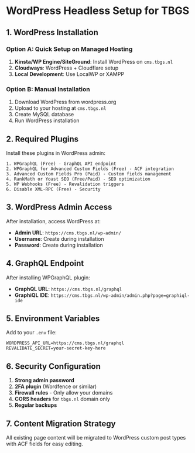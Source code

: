 # WordPress Headless Setup for TBGS

## 1. WordPress Installation

### Option A: Quick Setup on Managed Hosting
1. **Kinsta/WP Engine/SiteGround**: Install WordPress on `cms.tbgs.nl`
2. **Cloudways**: WordPress + Cloudflare setup
3. **Local Development**: Use LocalWP or XAMPP

### Option B: Manual Installation
1. Download WordPress from wordpress.org
2. Upload to your hosting at `cms.tbgs.nl`
3. Create MySQL database
4. Run WordPress installation

## 2. Required Plugins

Install these plugins in WordPress admin:

```
1. WPGraphQL (Free) - GraphQL API endpoint
2. WPGraphQL for Advanced Custom Fields (Free) - ACF integration
3. Advanced Custom Fields Pro (Paid) - Custom fields management
4. RankMath or Yoast SEO (Free/Paid) - SEO optimization
5. WP Webhooks (Free) - Revalidation triggers
6. Disable XML-RPC (Free) - Security
```

## 3. WordPress Admin Access

After installation, access WordPress at:
- **Admin URL**: `https://cms.tbgs.nl/wp-admin/`
- **Username**: Create during installation
- **Password**: Create during installation

## 4. GraphQL Endpoint

After installing WPGraphQL plugin:
- **GraphQL URL**: `https://cms.tbgs.nl/graphql`
- **GraphiQL IDE**: `https://cms.tbgs.nl/wp-admin/admin.php?page=graphiql-ide`

## 5. Environment Variables

Add to your `.env` file:
```
WORDPRESS_API_URL=https://cms.tbgs.nl/graphql
REVALIDATE_SECRET=your-secret-key-here
```

## 6. Security Configuration

1. **Strong admin password**
2. **2FA plugin** (Wordfence or similar)
3. **Firewall rules** - Only allow your domains
4. **CORS headers** for `tbgs.nl` domain only
5. **Regular backups**

## 7. Content Migration Strategy

All existing page content will be migrated to WordPress custom post types with ACF fields for easy editing.